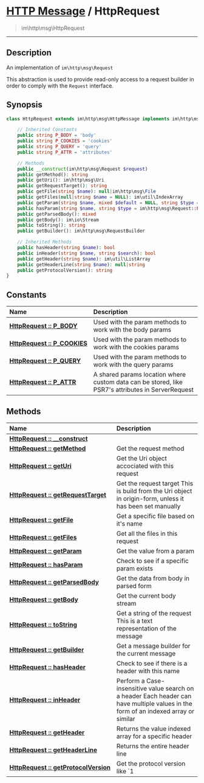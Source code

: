 # [HTTP Message](http.md) / HttpRequest
 > im\http\msg\HttpRequest
____

## Description
An implementation of `im\http\msg\Request`

This abstraction is used to provide read-only access to a
request builder in order to comply with the `Request` interface.

## Synopsis
```php
class HttpRequest extends im\http\msg\HttpMessage implements im\http\msg\Message, Stringable, Traversable, IteratorAggregate, im\http\msg\Request {

    // Inherited Constants
    public string P_BODY = 'body'
    public string P_COOKIES = 'cookies'
    public string P_QUERY = 'query'
    public string P_ATTR = 'attributes'

    // Methods
    public __construct(im\http\msg\Request $request)
    public getMethod(): string
    public getUri(): im\http\msg\Uri
    public getRequestTarget(): string
    public getFile(string $name): null|im\http\msg\File
    public getFiles(null|string $name = NULL): im\util\IndexArray
    public getParam(string $name, mixed $default = NULL, string $type = im\http\msg\Request::P_ATTR): mixed
    public hasParam(string $name, string $type = im\http\msg\Request::P_ATTR): bool
    public getParsedBody(): mixed
    public getBody(): im\io\Stream
    public toString(): string
    public getBuilder(): im\http\msg\RequestBuilder

    // Inherited Methods
    public hasHeader(string $name): bool
    public inHeader(string $name, string $search): bool
    public getHeader(string $name): im\util\ListArray
    public getHeaderLine(string $name): null|string
    public getProtocolVersion(): string
}
```

## Constants
| Name | Description |
| :--- | :---------- |
| [__HttpRequest&nbsp;::&nbsp;P\_BODY__](http-HttpRequest-prop_P_BODY.md) | Used with the param methods to work with the body params |
| [__HttpRequest&nbsp;::&nbsp;P\_COOKIES__](http-HttpRequest-prop_P_COOKIES.md) | Used with the param methods to work with the cookies params |
| [__HttpRequest&nbsp;::&nbsp;P\_QUERY__](http-HttpRequest-prop_P_QUERY.md) | Used with the param methods to work with the query params |
| [__HttpRequest&nbsp;::&nbsp;P\_ATTR__](http-HttpRequest-prop_P_ATTR.md) | A shared params location where custom data can be stored, like PSR7's attributes in ServerRequest |

## Methods
| Name | Description |
| :--- | :---------- |
| [__HttpRequest&nbsp;::&nbsp;\_\_construct__](http-HttpRequest-__construct.md) |  |
| [__HttpRequest&nbsp;::&nbsp;getMethod__](http-HttpRequest-getMethod.md) | Get the request method |
| [__HttpRequest&nbsp;::&nbsp;getUri__](http-HttpRequest-getUri.md) | Get the Uri object accociated with this request |
| [__HttpRequest&nbsp;::&nbsp;getRequestTarget__](http-HttpRequest-getRequestTarget.md) | Get the request target  This is build from the Uri object in origin-form, unless it has been set manually |
| [__HttpRequest&nbsp;::&nbsp;getFile__](http-HttpRequest-getFile.md) | Get a specific file based on it's name |
| [__HttpRequest&nbsp;::&nbsp;getFiles__](http-HttpRequest-getFiles.md) | Get all the files in this request |
| [__HttpRequest&nbsp;::&nbsp;getParam__](http-HttpRequest-getParam.md) | Get the value from a param |
| [__HttpRequest&nbsp;::&nbsp;hasParam__](http-HttpRequest-hasParam.md) | Check to see if a specific param exists |
| [__HttpRequest&nbsp;::&nbsp;getParsedBody__](http-HttpRequest-getParsedBody.md) | Get the data from body in parsed form |
| [__HttpRequest&nbsp;::&nbsp;getBody__](http-HttpRequest-getBody.md) | Get the current body stream |
| [__HttpRequest&nbsp;::&nbsp;toString__](http-HttpRequest-toString.md) | Get a string of the request  This is a text representation of the message |
| [__HttpRequest&nbsp;::&nbsp;getBuilder__](http-HttpRequest-getBuilder.md) | Get a message builder for the current message |
| [__HttpRequest&nbsp;::&nbsp;hasHeader__](http-HttpRequest-hasHeader.md) | Check to see if there is a header with this name |
| [__HttpRequest&nbsp;::&nbsp;inHeader__](http-HttpRequest-inHeader.md) | Perform a Case-insensitive value search on a header  Each header can have multiple values in the form of an indexed array or similar |
| [__HttpRequest&nbsp;::&nbsp;getHeader__](http-HttpRequest-getHeader.md) | Returns the value indexed array for a specific header |
| [__HttpRequest&nbsp;::&nbsp;getHeaderLine__](http-HttpRequest-getHeaderLine.md) | Returns the entire header line |
| [__HttpRequest&nbsp;::&nbsp;getProtocolVersion__](http-HttpRequest-getProtocolVersion.md) | Get the protocol version like `1 |
